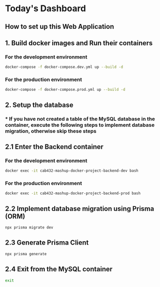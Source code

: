 # Today's Dashboard

## How to set up this Web Application

## 1. Build docker images and Run their containers

### For the development environment

```bash
docker-compose -f docker-compose.dev.yml up --build -d
```

### For the production environment

```bash
docker-compose -f docker-compose.prod.yml up --build -d
```

## 2. Setup the database

### * If you have not created a table of the MySQL database in the container, execute the following steps to implement database migration, otherwise skip these steps

## 2.1 Enter the Backend container

### For the development environment

```bash
docker exec -it cab432-mashup-docker-project-backend-dev bash
```

### For the production environment

```bash
docker exec -it cab432-mashup-docker-project-backend-prod bash
```

## 2.2 Implement database migration using Prisma (ORM)

```bash
npx prisma migrate dev
```

## 2.3 Generate Prisma Client

```bash
npx prisma generate
```

## 2.4 Exit from the MySQL container

```bash
exit
```
